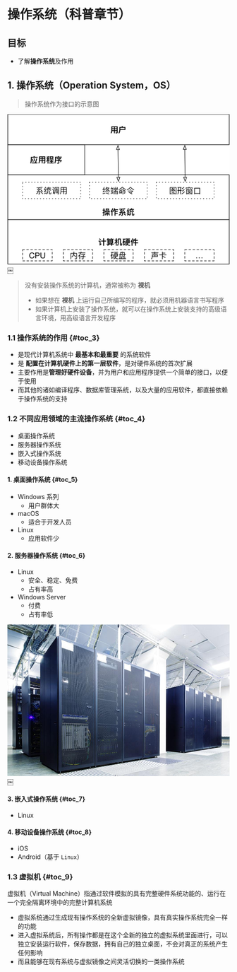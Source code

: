 # 操作系统（科普章节）

## 目标

- 了解**操作系统**及作用

## 1. 操作系统（Operation System，OS）

> 操作系统作为接口的示意图

![001\_OS作为接口的示意图](media/14924509291640/001_OS%E4%BD%9C%E4%B8%BA%E6%8E%A5%E5%8F%A3%E7%9A%84%E7%A4%BA%E6%84%8F%E5%9B%BE.png)￼

> 没有安装操作系统的计算机，通常被称为 **裸机**
>
> - 如果想在 **裸机** 上运行自己所编写的程序，就必须用机器语言书写程序
> - 如果计算机上安装了操作系统，就可以在操作系统上安装支持的高级语言环境，用高级语言开发程序

### 1.1 操作系统的作用 {#toc_3}

- 是现代计算机系统中 **最基本和最重要** 的系统软件
- 是 **配置在计算机硬件上的第一层软件**，是对硬件系统的首次扩展
- 主要作用是**管理好硬件设备**，并为用户和应用程序提供一个简单的接口，以便于使用
- 而其他的诸如编译程序、数据库管理系统，以及大量的应用软件，都直接依赖于操作系统的支持

### 1.2 不同应用领域的主流操作系统 {#toc_4}

- 桌面操作系统
- 服务器操作系统
- 嵌入式操作系统
- 移动设备操作系统

#### 1. 桌面操作系统 {#toc_5}

- Windows 系列
  - 用户群体大
- macOS
  - 适合于开发人员
- Linux
  - 应用软件少

#### 2. 服务器操作系统 {#toc_6}

- Linux
  - 安全、稳定、免费
  - 占有率高
- Windows Server
  - 付费
  - 占有率低

![002\_机房照片](media/14924509291640/002_%E6%9C%BA%E6%88%BF%E7%85%A7%E7%89%87.jpg)￼

#### 3. 嵌入式操作系统 {#toc_7}

- Linux

#### 4. 移动设备操作系统 {#toc_8}

- iOS
- Android（基于 `Linux`）

### 1.3 虚拟机 {#toc_9}

虚拟机（Virtual
Machine）指通过软件模拟的具有完整硬件系统功能的、运行在一个完全隔离环境中的完整计算机系统

- 虚拟系统通过生成现有操作系统的全新虚拟镜像，具有真实操作系统完全一样的功能
- 进入虚拟系统后，所有操作都是在这个全新的独立的虚拟系统里面进行，可以独立安装运行软件，保存数据，拥有自己的独立桌面，不会对真正的系统产生任何影响
- 而且能够在现有系统与虚拟镜像之间灵活切换的一类操作系统